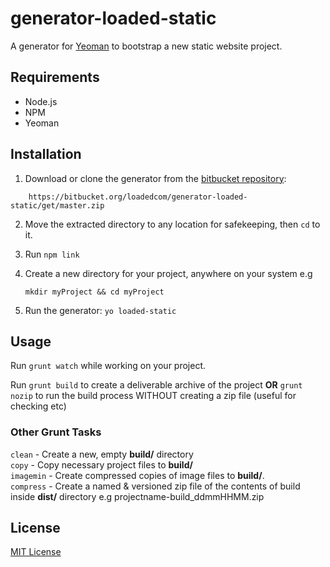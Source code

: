# generator-loaded-static
A generator for [Yeoman](http://yeoman.io) to bootstrap a new static website project.


## Requirements

- Node.js
- NPM
- Yeoman

## Installation

1. Download or clone the generator from the [bitbucket repository](https://bitbucket.org/loadedcom/generator-loaded-static):  
```
	https://bitbucket.org/loadedcom/generator-loaded-static/get/master.zip
```

2. Move the extracted directory to any location for safekeeping, then ` cd ` to it.
 
3. Run ` npm link `

4. Create a new directory for your project, anywhere on your system e.g  
	```
	mkdir myProject && cd myProject
	```
5. Run the generator: ` yo loaded-static `


## Usage

Run ` grunt watch ` while working on your project.

Run ` grunt build ` to create a deliverable archive of the project **OR** ` grunt nozip ` to run the build process WITHOUT creating a zip file (useful for checking etc)

### Other Grunt Tasks

` clean ` - Create a new, empty **build/** directory  
` copy ` - Copy necessary project files to **build/**  
` imagemin ` - Create compressed copies of image files to **build/**.  
` compress ` - Create a named & versioned zip file of the contents of build inside **dist/** directory e.g projectname-build_ddmmHHMM.zip  




## License

[MIT License](http://en.wikipedia.org/wiki/MIT_License)
